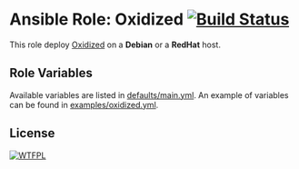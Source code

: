 # Ansible Role: Oxidized [![Build Status](https://travis-ci.org/justereseau/ansible-oxidized.svg?branch=master)](https://travis-ci.org/justereseau/ansible-oxidized)

This role deploy [Oxidized](https://github.com/ytti/oxidized#index) on a **Debian** or a **RedHat** host.

## Role Variables

Available variables are listed in [defaults/main.yml](defaults/main.yml).
An example of variables can be found in [examples/oxidized.yml](examples/oxidized.yml).

## License

[![WTFPL](http://www.wtfpl.net/wp-content/uploads/2012/12/wtfpl-badge-1.png)](https://http://www.wtfpl.net)
